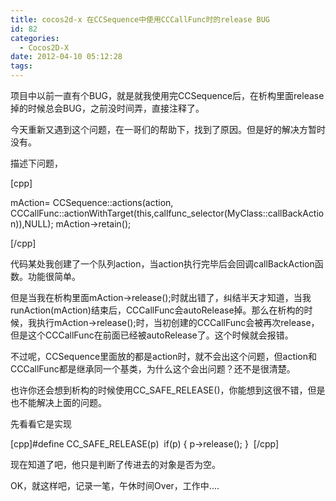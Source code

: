 ```yaml
---
title: cocos2d-x 在CCSequence中使用CCCallFunc时的release BUG
id: 82
categories:
  - Cocos2D-X
date: 2012-04-10 05:12:28
tags:
---
```


项目中以前一直有个BUG，就是就我使用完CCSequence后，在析构里面release掉的时候总会BUG，之前没时间弄，直接注释了。

今天重新又遇到这个问题，在一哥们的帮助下，找到了原因。但是好的解决方暂时没有。

描述下问题，

[cpp]

mAction= CCSequence::actions(action,
 CCCallFunc::actionWithTarget(this,callfunc_selector(MyClass::callBackAction)),NULL);
mAction-&gt;retain();

[/cpp]

代码某处我创建了一个队列action，当action执行完毕后会回调callBackAction函数。功能很简单。

但是当我在析构里面mAction-&gt;release();时就出错了，纠结半天才知道，当我runAction(mAction)结束后，CCCallFunc会autoRelease掉。那么在析构的时候，我执行mAction-&gt;release();时，当初创建的CCCallFunc会被再次release，但是这个CCCallFunc在前面已经被autoRelease了。这个时候就会报错。

不过呢，CCSequence里面放的都是action时，就不会出这个问题，但action和CCCallFunc都是继承同一个基类，为什么这个会出问题？还不是很清楚。

也许你还会想到析构的时候使用CC_SAFE_RELEASE()，你能想到这很不错，但是也不能解决上面的问题。

先看看它是实现

[cpp]#define CC_SAFE_RELEASE(p)  if(p) { p-&gt;release(); }  [/cpp]

现在知道了吧，他只是判断了传进去的对象是否为空。

OK，就这样吧，记录一笔，午休时间Over，工作中....
